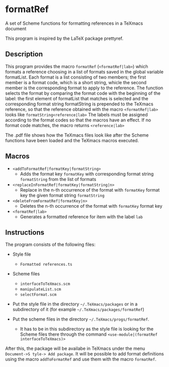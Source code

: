 # formatRef
A set of Scheme functions for  formatting references in a TeXmacs document


This program is inspired by the LaTeX package prettyref.

## Description

This program provides the macro `formatRef` (`<formatRef|lab>`) which formats a reference choosing in a list of formats saved in the global variable formatList. Each format is a list consisting of two members; the first member is a format code, which is a short string, whicle the second member is the corresponding format to apply to the reference. The function selects the format by comparing the format code with the beginning of the label: the first element of formatList that matches is selected and the corresponding format string formatString is prepended to the TeXmacs reference, so that the reference obtained with the macro `<formatRef|lab>` looks like 
`formatString<reference|lab>`
The labels must be assigned according to the format codes so that the macros have an effect. If no format code matches, the macro returns
`<reference|lab>`

The .pdf file shows how the TeXmacs files look like after the Scheme functions have been loaded and the TeXmacs macros executed.

## Macros

* `<addToFormatRef|formatKey|formatString>`
    * Adds the format key `formatKey` with corresponding format string `formatString` from the list of formats
* `<replaceInFormatRef|formatKey|formatString|n>`
    * Replace in the n-th occurrence of the format with `formatKey` format key the given format string `formatString`
* `<deleteFromFormatRef|formatKey|n>`
    * Deletes the n-th occurrence of the format with `formatKey` format key
* `<formatRef|lab>`
    * Generates a formatted reference for item with the label `lab`

## Instructions

The program consists of the following files:
* Style file
    * `Formatted references.ts`
* Scheme files
    * `interfaceToTeXmacs.scm`
    * `manipulateList.scm`
    * `selectFormat.scm`

* Put the style file in the directory `~/.TeXmacs/packages` or in a subdirectory of it (for example `~/.TeXmacs/packages/formatRef`)
* Put the scheme files in the directory `~/.TeXmacs/progs/formatRef`.
    * It has to be in this subdirectory as the style file is looking for the Scheme files there through the command `<use-module|(formatRef interfaceToTeXmacs)>`
    
After this, the package will be availabe in TeXmacs under the menu `Document->S tyle-> Add package`.
It will be possible to add format definitions using the macro `addToFormatRef` and use them with the macro `formatRef`.
